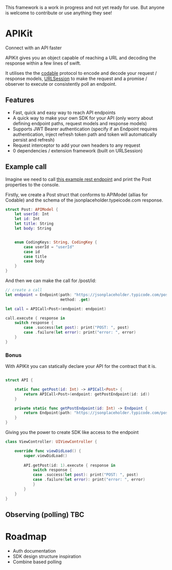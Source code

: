 This framework is a work in progress and not yet ready for use. But anyone is welcome to contribute or use anything they see!

# APIKit
Connect with an API faster

APIKit gives you an object capable of reaching a URL and decoding the response within a few lines of swift.

It utilises the the [codable](https://developer.apple.com/documentation/swift/codable) protocol to encode and decode your request / response models, [URLSession](https://developer.apple.com/documentation/foundation/urlsession) to make the request and a promise / observer to execute or consistently poll an endpoint.

## Features

- Fast, quick and easy way to reach API endpoints
- A quick way to make your own SDK for your API (only worry about defining endpoint paths, request models and response models)
- Supports JWT Bearer authentication (specify if an Endpoint requires authentication, inject refresh token path and token will automatically persist and refresh)
- Request interceptor to add your own headers to any request
- 0 dependencies / extension framework (built on URLSession)

## Example call

Imagine we need to call [this example rest endpoint](https://jsonplaceholder.typicode.com/posts/1) and print the Post properties to the console.

Firstly, we create a Post struct that conforms to APIModel (allias for Codable) and the schema of the jsonplaceholder.typeicode.com response.

```swift
struct Post: APIModel {
    let userId: Int
    let id: Int
    let title: String
    let body: String


    enum CodingKeys: String, CodingKey {
        case userId = "userId"
        case id
        case title
        case body
    }
}
```

And then we can make the call for /post/id: 
```swift
// create a call       
let endpoint = Endpoint(path: "https://jsonplaceholder.typicode.com/posts/1)",
                        method: .get)

let call = APICall<Post>(endpoint: endpoint)

call.execute { response in
    switch response {
        case .success(let post): print("POST: ", post)
        case .failure(let error): print("error: ", error)
    }
}
```

### Bonus

With APIKit you can statically declare your API for the contract that it is.
```swift

struct API {

    static func getPost(id: Int) -> APICall<Post> {
        return APICall<Post>(endpoint: getPostEndpoint(id: id))
    }

    private static func getPostEndpoint(id: Int) -> Endpoint {
        return Endpoint(path: "https://jsonplaceholder.typicode.com/posts/\(id)", method: .get)
    }
}
```

Giving you the power to create SDK like access to the endpoint
```swift
class ViewController: UIViewController {

    override func viewDidLoad() {
        super.viewDidLoad()
        
        API.getPost(id: 1).execute { response in
            switch response {
            case .success(let post): print("POST: ", post)
            case .failure(let error): print("error: ", error)
            }
        }
    }
}

```
## Observing (polling) TBC


# Roadmap

- Auth documentation
- SDK design structure inspiration 
- Combine based polling 
